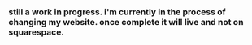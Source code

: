 ### still a work in progress. i'm currently in the process of changing my website. once complete it will live and not on squarespace.